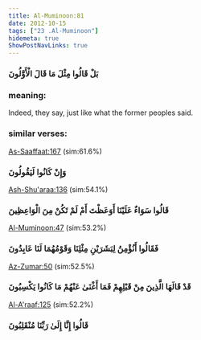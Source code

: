 ```yaml
---
title: Al-Muminoon:81
date: 2012-10-15
tags: ["23 .Al-Muminoon"]
hidemeta: true 
ShowPostNavLinks: true 
---
```

### بَلْ قَالُوا مِثْلَ مَا قَالَ الْأَوَّلُونَ
### meaning: 
Indeed, they say, just like what the former peoples said.
### similar verses: 

[As-Saaffaat:167](/37/167) (sim:61.6%)

### وَإِنْ كَانُوا لَيَقُولُونَ

[Ash-Shu'araa:136](/26/136) (sim:54.1%)

### قَالُوا سَوَاءٌ عَلَيْنَا أَوَعَظْتَ أَمْ لَمْ تَكُنْ مِنَ الْوَاعِظِينَ

[Al-Muminoon:47](/23/47) (sim:53.2%)

### فَقَالُوا أَنُؤْمِنُ لِبَشَرَيْنِ مِثْلِنَا وَقَوْمُهُمَا لَنَا عَابِدُونَ

[Az-Zumar:50](/39/50) (sim:52.5%)

### قَدْ قَالَهَا الَّذِينَ مِنْ قَبْلِهِمْ فَمَا أَغْنَىٰ عَنْهُمْ مَا كَانُوا يَكْسِبُونَ

[Al-A'raaf:125](/7/125) (sim:52.2%)

### قَالُوا إِنَّا إِلَىٰ رَبِّنَا مُنْقَلِبُونَ
